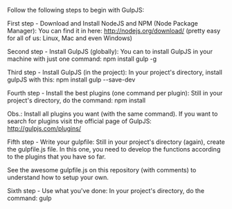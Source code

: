 Follow the following steps to begin with GulpJS:

First step - Download and Install NodeJS and NPM (Node Package Manager):
You can find it in here: http://nodejs.org/download/ (pretty easy for all of us: Linux, Mac and even Windows)

Second step - Install GulpJS (globally):
You can to install GulpJS in your machine with just one command: npm install gulp -g

Third step - Install GulpJS (in the project):
In your project's directory, install gulpJS with this: npm install gulp --save-dev

Fourth step - Install the best plugins (one command per plugin):
Still in your project's directory, do the command: npm install <plugin-name>

Obs.: Install all plugins you want (with the same command). If you want to search for plugins visit the official page of GulpJS: http://gulpjs.com/plugins/

Fifth step - Write your gulpfile:
Still in your project's directory (again), create the gulpfile.js file. In this one, you need to develop the functions according to the plugins that you have so far.

See the awesome gulpfile.js on this repository (with comments) to understand how to setup your own.

Sixth step - Use what you've done:
In your project's directory, do the command: gulp <name-of-created-task>